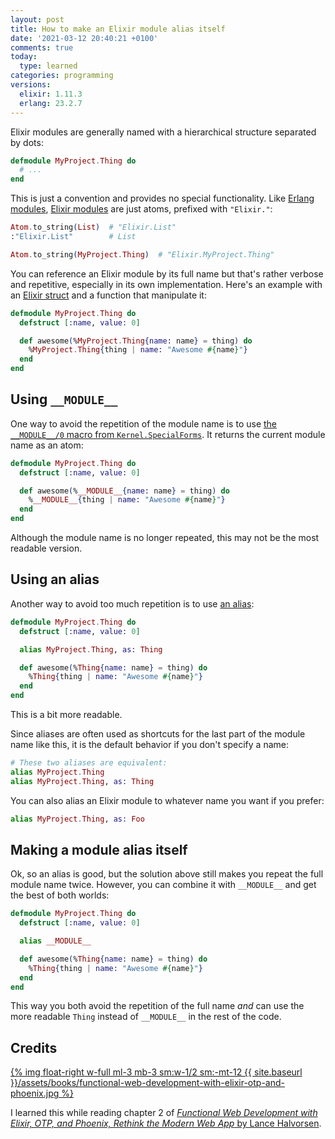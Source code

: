 ```yaml
---
layout: post
title: How to make an Elixir module alias itself
date: '2021-03-12 20:40:21 +0100'
comments: true
today:
  type: learned
categories: programming
versions:
  elixir: 1.11.3
  erlang: 23.2.7
---
```


Elixir modules are generally named with a hierarchical structure separated by
dots:

```elixir
defmodule MyProject.Thing do
  # ...
end
```

This is just a convention and provides no special functionality. Like [Erlang
modules][erlang-modules], [Elixir modules][elixir-modules] are just atoms,
prefixed with `"Elixir."`:

```elixir
Atom.to_string(List)  # "Elixir.List"
:"Elixir.List"        # List

Atom.to_string(MyProject.Thing)  # "Elixir.MyProject.Thing"
```

You can reference an Elixir module by its full name but that's rather verbose
and repetitive, especially in its own implementation. Here's an example with an
[Elixir struct][elixir-struct] and a function that manipulate it:

```elixir
defmodule MyProject.Thing do
  defstruct [:name, value: 0]

  def awesome(%MyProject.Thing{name: name} = thing) do
    %MyProject.Thing{thing | name: "Awesome #{name}"}
  end
end
```

<!-- more -->

## Using `__MODULE__`

One way to avoid the repetition of the module name is to use [the `__MODULE__/0`
macro from `Kernel.SpecialForms`][elixir-__MODULE__]. It returns the current
module name as an atom:

```elixir
defmodule MyProject.Thing do
  defstruct [:name, value: 0]

  def awesome(%__MODULE__{name: name} = thing) do
    %__MODULE__{thing | name: "Awesome #{name}"}
  end
end
```

Although the module name is no longer repeated, this may not be the most
readable version.

## Using an alias

Another way to avoid too much repetition is to use [an alias][elixir-alias]:

```elixir
defmodule MyProject.Thing do
  defstruct [:name, value: 0]

  alias MyProject.Thing, as: Thing

  def awesome(%Thing{name: name} = thing) do
    %Thing{thing | name: "Awesome #{name}"}
  end
end
```

This is a bit more readable.

Since aliases are often used as shortcuts for the last part of the module name
like this, it is the default behavior if you don't specify a name:

```elixir
# These two aliases are equivalent:
alias MyProject.Thing
alias MyProject.Thing, as: Thing
```

You can also alias an Elixir module to whatever name you want if you prefer:

```elixir
alias MyProject.Thing, as: Foo
```

## Making a module alias itself

Ok, so an alias is good, but the solution above still makes you repeat the full
module name twice. However, you can combine it with `__MODULE__` and get the
best of both worlds:

```elixir
defmodule MyProject.Thing do
  defstruct [:name, value: 0]

  alias __MODULE__

  def awesome(%Thing{name: name} = thing) do
    %Thing{thing | name: "Awesome #{name}"}
  end
end
```

This way you both avoid the repetition of the full name *and* can use the more
readable `Thing` instead of `__MODULE__` in the rest of the code.

## Credits

[{% img float-right w-full ml-3 mb-3 sm:w-1/2 sm:-mt-12 {{ site.baseurl }}/assets/books/functional-web-development-with-elixir-otp-and-phoenix.jpg %}][book]

I learned this while reading chapter 2 of [*Functional Web Development with
Elixir, OTP, and Phoenix, Rethink the Modern Web App* by Lance Halvorsen][book].

[book]: https://pragprog.com/titles/lhelph/functional-web-development-with-elixir-otp-and-phoenix/
[elixir-__MODULE__]: https://hexdocs.pm/elixir/Kernel.SpecialForms.html#__MODULE__/0
[elixir-alias]: https://elixir-lang.org/getting-started/alias-require-and-import.html#alias
[elixir-modules]: https://elixir-lang.org/getting-started/modules-and-functions.html
[elixir-struct]: https://elixir-lang.org/getting-started/structs.html
[erlang-modules]: http://erlang.org/doc/reference_manual/modules.html
